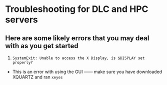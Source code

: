 # Troubleshooting for DLC and HPC servers

## Here are some likely errors that you may deal with as you get started

1. ```SystemExit: Unable to access the X Display, is $DISPLAY set properly?```
- This is an error with using the GUI —— make sure you have downloaded XQUARTZ and ran ```xeyes```
